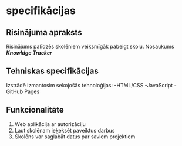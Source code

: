 # specifikācijas

## Risinājuma apraksts
Risinājums palīdzēs skolēniem veiksmīgāk pabeigt skolu. Nosaukums
***Knowldge Tracker***

## Tehniskas specifikācijas
Izstrādē izmantosim sekojošās tehnoloģijas:
-HTML/CSS
-JavaScript
-GitHub Pages

## Funkcionalitāte
1. Web aplikācija ar autorizāciju
2. Ļaut skolēnam ieķeksēt paveiktus darbus
3. Skolēns var saglabāt datus par saviem projektiem
